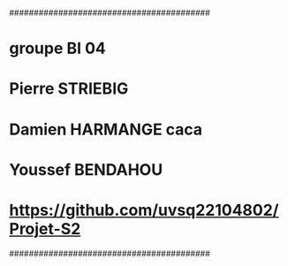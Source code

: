 #########################################
# groupe BI 04
# Pierre STRIEBIG
# Damien HARMANGE caca
# Youssef BENDAHOU
# https://github.com/uvsq22104802/Projet-S2
#########################################